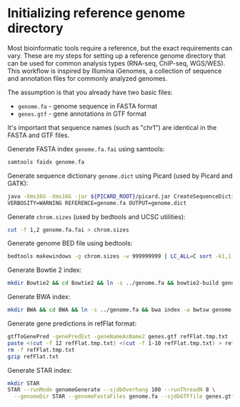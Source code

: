 # Initializing reference genome directory


Most bioinformatic tools require a reference, but the exact requirements can vary. These are my steps for setting up 
a reference genome directory that can be used for common analysis types (RNA-seq, ChIP-seq, WGS/WES). This workflow is 
inspired by Illumina iGenomes, a collection of sequence and annotation files for commonly analyzed genomes.

The assumption is that you already have two basic files:
 - `genome.fa` - genome sequence in FASTA format
 - `genes.gtf` - gene annotations in GTF format

It's important that sequence names (such as "chr1") are identical in the FASTA and GTF files.

Generate FASTA index `genome.fa.fai` using samtools:
```bash
samtools faidx genome.fa
```

Generate sequence dictionary `genome.dict` using Picard (used by Picard and GATK):
```bash
java -Xms16G -Xmx16G -jar ${PICARD_ROOT}/picard.jar CreateSequenceDictionary \
VERBOSITY=WARNING REFERENCE=genome.fa OUTPUT=genome.dict
```

Generate `chrom.sizes` (used by bedtools and UCSC utilities):
```bash
cut -f 1,2 genome.fa.fai > chrom.sizes
```

Generate genome BED file using bedtools:
```bash
bedtools makewindows -g chrom.sizes -w 999999999 | LC_ALL=C sort -k1,1 > genome.bed
```

Generate Bowtie 2 index:
```bash
mkdir Bowtie2 && cd Bowtie2 && ln -s ../genome.fa && bowtie2-build genome.fa genome && cd ..
```

Generate BWA index:
```bash
mkdir BWA && cd BWA && ln -s ../genome.fa && bwa index -a bwtsw genome.fa && cd ..
```

Generate gene predictions in refFlat format:
```bash
gtfToGenePred -genePredExt -geneNameAsName2 genes.gtf refFlat.tmp.txt
paste <(cut -f 12 refFlat.tmp.txt) <(cut -f 1-10 refFlat.tmp.txt) > refFlat.txt
rm -f refFlat.tmp.txt
gzip refFlat.txt
```

Generate STAR index:
```bash
mkdir STAR
STAR --runMode genomeGenerate --sjdbOverhang 100 --runThreadN 8 \
  --genomeDir STAR --genomeFastaFiles genome.fa --sjdbGTFfile genes.gtf
```

